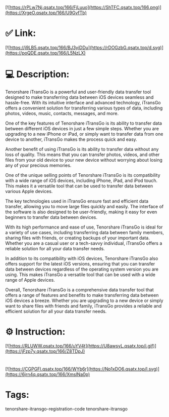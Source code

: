 [![https://rPLw7Nj.qsatx.top/166/FjLuuo](https://ShTFC.qsatx.top/166.png)](https://XrgeO.qsatx.top/166/U9GvfTb)
# ✅ Link:
[![https://j9LB5.qsatx.top/166/BJ3yiDDu](https://rDOGzbG.qsatx.top/d.svg)](https://poQDE.qsatx.top/166/L5NzLX)
# 💻 Description:
Tenorshare iTransGo is a powerful and user-friendly data transfer tool designed to make transferring data between iOS devices seamless and hassle-free. With its intuitive interface and advanced technology, iTransGo offers a convenient solution for transferring various types of data, including photos, videos, music, contacts, messages, and more.

One of the key features of Tenorshare iTransGo is its ability to transfer data between different iOS devices in just a few simple steps. Whether you are upgrading to a new iPhone or iPad, or simply want to transfer data from one device to another, iTransGo makes the process quick and easy.

Another benefit of using iTransGo is its ability to transfer data without any loss of quality. This means that you can transfer photos, videos, and other files from your old device to your new device without worrying about losing any of your precious memories.

One of the unique selling points of Tenorshare iTransGo is its compatibility with a wide range of iOS devices, including iPhone, iPad, and iPod touch. This makes it a versatile tool that can be used to transfer data between various Apple devices.

The key technologies used in iTransGo ensure fast and efficient data transfer, allowing you to move large files quickly and easily. The interface of the software is also designed to be user-friendly, making it easy for even beginners to transfer data between devices.

With its high performance and ease of use, Tenorshare iTransGo is ideal for a variety of use cases, including transferring data between family members, sharing files with friends, or creating backups of your important data. Whether you are a casual user or a tech-savvy individual, iTransGo offers a reliable solution for all your data transfer needs.

In addition to its compatibility with iOS devices, Tenorshare iTransGo also offers support for the latest iOS versions, ensuring that you can transfer data between devices regardless of the operating system version you are using. This makes iTransGo a versatile tool that can be used with a wide range of Apple devices.

Overall, Tenorshare iTransGo is a comprehensive data transfer tool that offers a range of features and benefits to make transferring data between iOS devices a breeze. Whether you are upgrading to a new device or simply want to share files with friends and family, iTransGo provides a reliable and efficient solution for all your data transfer needs.

# ⚙️ Instruction:
[![https://RLUWW.qsatx.top/166/uYV4t](https://U8awsyL.qsatx.top/i.gif)](https://jFzp7y.qsatx.top/166/Z8TDpJ)
#
[![https://CGPGFl.qsatx.top/166/WYb6r](https://Np1xDO6.qsatx.top/l.svg)](https://6jrn4q.qsatx.top/166/XmslNa0p)
# Tags:
tenorshare-itransgo-registration-code tenorshare-itransgo





